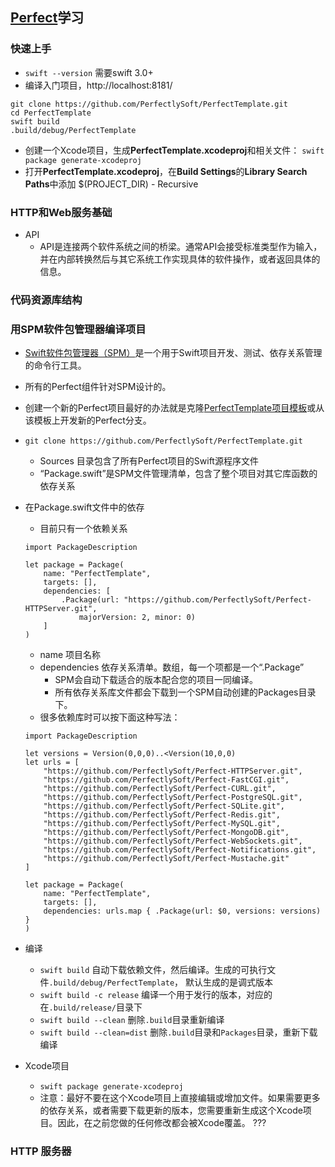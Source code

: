 [Perfect](http://perfect.org/docs/index_zh_CN.html)学习
-------------------------

### 快速上手
- `swift --version`   需要swift 3.0+
- 编译入门项目，http://localhost:8181/ 
```
git clone https://github.com/PerfectlySoft/PerfectTemplate.git
cd PerfectTemplate
swift build
.build/debug/PerfectTemplate
```
- 创建一个Xcode项目，生成**PerfectTemplate.xcodeproj**和相关文件： `swift package generate-xcodeproj`
- 打开**PerfectTemplate.xcodeproj**，在**Build Settings**的**Library Search Paths**中添加 $(PROJECT_DIR) - Recursive


###  HTTP和Web服务基础
- API
    + API是连接两个软件系统之间的桥梁。通常API会接受标准类型作为输入，并在内部转换然后与其它系统工作实现具体的软件操作，或者返回具体的信息。

### 代码资源库结构

### 用SPM软件包管理器编译项目
- [Swift软件包管理器（SPM）](https://swift.org/package-manager/)是一个用于Swift项目开发、测试、依存关系管理的命令行工具。
- 所有的Perfect组件针对SPM设计的。
- 创建一个新的Perfect项目最好的办法就是克隆[PerfectTemplate项目模板](https://github.com/PerfectlySoft/PerfectTemplate)或从该模板上开发新的Perfect分支。
- `git clone https://github.com/PerfectlySoft/PerfectTemplate.git`
    + Sources 目录包含了所有Perfect项目的Swift源程序文件
    + “Package.swift”是SPM文件管理清单，包含了整个项目对其它库函数的依存关系
- 在Package.swift文件中的依存
    + 目前只有一个依赖关系
    ```
    import PackageDescription
 
    let package = Package(
        name: "PerfectTemplate",
        targets: [],
        dependencies: [
            .Package(url: "https://github.com/PerfectlySoft/Perfect-HTTPServer.git",
                majorVersion: 2, minor: 0)
        ]
    )
    ```
    + name 项目名称
    + dependencies 依存关系清单。数组，每一个项都是一个“.Package”
        * SPM会自动下载适合的版本配合您的项目一同编译。
        * 所有依存关系库文件都会下载到一个SPM自动创建的Packages目录下。
    + 很多依赖库时可以按下面这种写法：
    ```
    import PackageDescription
     
    let versions = Version(0,0,0)..<Version(10,0,0)
    let urls = [
        "https://github.com/PerfectlySoft/Perfect-HTTPServer.git",
        "https://github.com/PerfectlySoft/Perfect-FastCGI.git",
        "https://github.com/PerfectlySoft/Perfect-CURL.git",
        "https://github.com/PerfectlySoft/Perfect-PostgreSQL.git",
        "https://github.com/PerfectlySoft/Perfect-SQLite.git",
        "https://github.com/PerfectlySoft/Perfect-Redis.git",
        "https://github.com/PerfectlySoft/Perfect-MySQL.git",
        "https://github.com/PerfectlySoft/Perfect-MongoDB.git",
        "https://github.com/PerfectlySoft/Perfect-WebSockets.git",
        "https://github.com/PerfectlySoft/Perfect-Notifications.git",
        "https://github.com/PerfectlySoft/Perfect-Mustache.git"
    ]
     
    let package = Package(
        name: "PerfectTemplate",
        targets: [],
        dependencies: urls.map { .Package(url: $0, versions: versions) }
    )
    ```

- 编译
    + `swift build`     自动下载依赖文件，然后编译。生成的可执行文件`.build/debug/PerfectTemplate`， 默认生成的是调式版本
    + `swift build -c release`      编译一个用于发行的版本，对应的在`.build/release/`目录下
    + `swift build --clean`     删除`.build`目录重新编译
    + `swift build --clean=dist`    删除`.build`目录和`Packages`目录，重新下载编译

- Xcode项目
    + `swift package generate-xcodeproj`
    + ️注意：最好不要在这个Xcode项目上直接编辑或增加文件。如果需要更多的依存关系，或者需要下载更新的版本，您需要重新生成这个Xcode项目。因此，在之前您做的任何修改都会被Xcode覆盖。 ???

### HTTP 服务器
